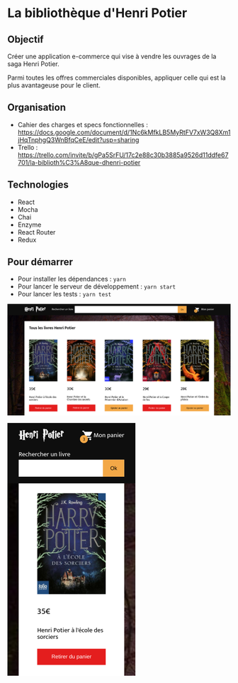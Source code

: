La bibliothèque d'Henri Potier
====================

Objectif
--------------------

Créer une application e-commerce qui vise à vendre les ouvrages de la saga Henri Potier.

Parmi toutes les offres commerciales disponibles, appliquer celle qui est la plus avantageuse pour le client.

Organisation
--------------------

- Cahier des charges et specs fonctionnelles : https://docs.google.com/document/d/1Nc6kMfkLB5MyRtFV7xW3Q8Xm1jHqTnphgQ3WnBfqCeE/edit?usp=sharing
- Trello : https://trello.com/invite/b/gPa5SrFU/17c2e88c30b3885a9526d11ddfe67701/la-biblioth%C3%A8que-dhenri-potier

Technologies
--------------------

- React
- Mocha
- Chai
- Enzyme
- React Router
- Redux

Pour démarrer
--------------------

- Pour installer les dépendances : `yarn`
- Pour lancer le serveur de développement : `yarn start`
- Pour lancer les tests : `yarn test`

![Homepage screenshot on desktop](https://github.com/Abibibi/henri-potier/blob/main/public/HenriPotierDesktop_AbebaNgwe.png?raw=true)

![Homepage screenshot on mobile](https://github.com/Abibibi/henri-potier/blob/main/public/HenriPotierMobile_AbebaNgwe.png)
